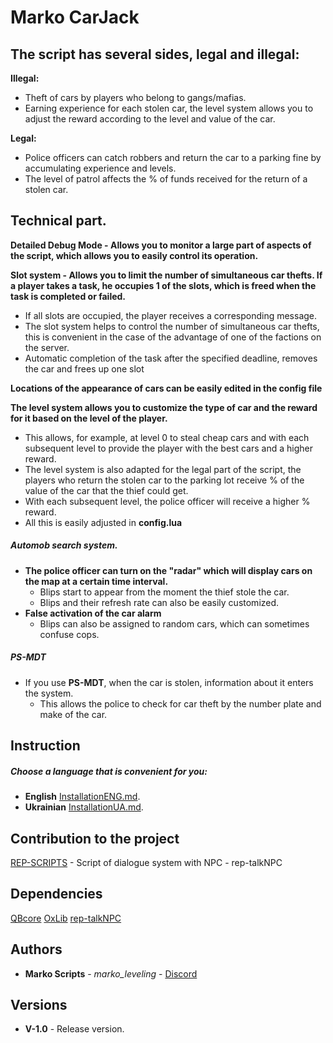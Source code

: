 # Marko CarJack

## The script has several sides, legal and illegal:

**Illegal:**
* Theft of cars by players who belong to gangs/mafias.
* Earning experience for each stolen car, the level system allows you to adjust the reward according to the level and value of the car.

**Legal:**
* Police officers can catch robbers and return the car to a parking fine by accumulating experience and levels.
* The level of patrol affects the % of funds received for the return of a stolen car.

## Technical part.

**Detailed Debug Mode - Allows you to monitor a large part of aspects of the script, which allows you to easily control its operation.**

**Slot system - Allows you to limit the number of simultaneous car thefts. If a player takes a task, he occupies 1 of the slots, which is freed when the task is completed or failed.**
  - If all slots are occupied, the player receives a corresponding message.
  - The slot system helps to control the number of simultaneous car thefts, this is convenient in the case of the advantage of one of the factions on the server.
  - Automatic completion of the task after the specified deadline, removes the car and frees up one slot

**Locations of the appearance of cars can be easily edited in the config file**

**The level system allows you to customize the type of car and the reward for it based on the level of the player.**
  - This allows, for example, at level 0 to steal cheap cars and with each subsequent level to provide the player with the best cars and a higher reward.
  - The level system is also adapted for the legal part of the script, the players who return the stolen car to the parking lot receive % of the value of the car that the thief could get.
   - With each subsequent level, the police officer will receive a higher % reward.
   - All this is easily adjusted in **config.lua**

##### Automob search system.

* **The police officer can turn on the "radar" which will display cars on the map at a certain time interval.**
  - Blips start to appear from the moment the thief stole the car.
  - Blips and their refresh rate can also be easily customized.
* **False activation of the car alarm**
  - Blips can also be assigned to random cars, which can sometimes confuse cops.

##### PS-MDT
* If you use **PS-MDT**, when the car is stolen, information about it enters the system.
  - This allows the police to check for car theft by the number plate and make of the car.


## Instruction
##### Choose a language that is convenient for you:
* **English** [InstallationENG.md](InstallationENG.md).
* **Ukrainian** [InstallationUA.md](InstallationUA.md).

## Contribution to the project

[REP-SCRIPTS](https://discord.gg/JXAqu6Sc) - Script of dialogue system with NPC - rep-talkNPC
## Dependencies

[QBcore](https://github.com/qbcore-framework/qb-core)
[OxLib](https://github.com/overextended/ox_lib)
[rep-talkNPC](https://github.com/BahnMiFPS/rep-talkNPC)

## Authors

* **Marko Scripts** - *marko_leveling* - [Discord](https://discord.gg/ptUTdGWtjX)



## Versions

* **V-1.0** - Release version.